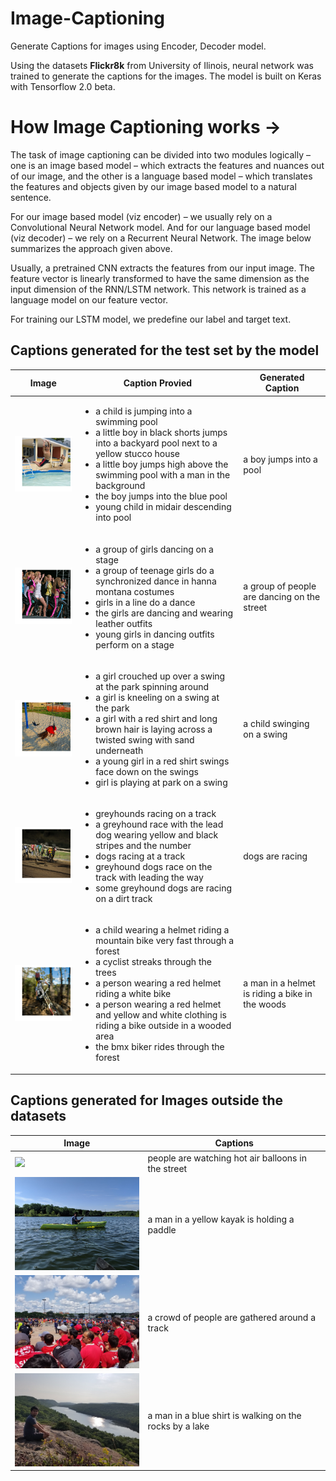 # Image-Captioning
Generate Captions for images using Encoder, Decoder model.

Using the datasets **Flickr8k** from University of Ilinois, neural network was trained to generate the captions for the images.
The model is built on Keras with Tensorflow 2.0 beta.

# How Image Captioning works ->
The task of image captioning can be divided into two modules logically – one is an image based model – which extracts the features and nuances out of our image, and the other is a language based model – which translates the features and objects given by our image based model to a natural sentence.

For our image based model (viz encoder) – we usually rely on a Convolutional Neural Network model. And for our language based model (viz decoder) – we rely on a Recurrent Neural Network. The image below summarizes the approach given above.

Usually, a pretrained CNN extracts the features from our input image. The feature vector is linearly transformed to have the same dimension as the input dimension of the RNN/LSTM network. This network is trained as a language model on our feature vector.

For training our LSTM model, we predefine our label and target text.

## Captions generated for the test set by the model
Image | Caption Provied | Generated Caption 
---|---|---
![](Images/1.png)|<ul><li>a child is jumping into a swimming pool</li><li>a little boy in black shorts jumps into a backyard pool next to a yellow stucco house </li><li>a little boy jumps high above the swimming pool with a man in the background</li> <li>the boy jumps into the blue pool</li> <li>young child in midair descending into pool</li></ul>| a boy jumps into a pool
![](Images/2.png)|<ul><li>a group of girls dancing on a stage</li><li>a group of teenage girls do a synchronized dance in hanna montana costumes </li><li> girls in a line do a dance </li><li> the girls are dancing and wearing leather outfits </li><li> young girls in dancing outfits perform on a stage </li> | a group of people are dancing on the street
![](Images/5.png)|<ul><li>a girl crouched up over a swing at the park  spinning around <li>a girl is kneeling on a swing at the park </li> <li> a girl with a red shirt and long brown hair is laying across a twisted swing with sand underneath </li> <li> a young girl in a red shirt swings face down on the swings </li> <li> girl is playing at park on a swing </li></ul>|a child swinging on a swing 
![](Images/6.png)| <ul><li>greyhounds racing on a track</li><li>a greyhound race with the lead dog wearing yellow and black stripes and the number</li><li>dogs racing at a track</li><li>greyhound dogs race on the track  with   leading the way</li><li>some greyhound dogs are racing on a dirt track </li></ul> | dogs are racing
![](Images/7.png)|<ul><li>a child wearing a helmet riding a mountain bike very fast through a forest </li><li> a cyclist streaks through the trees</li><li> a person wearing a red helmet riding a white bike </li><li> a person wearing a red helmet and yellow and white clothing is riding a bike outside in a wooded area </li><li>the bmx biker rides through the forest </li></ul>| a man in a helmet is riding a bike in the woods
  
  ## Captions generated for Images outside the datasets
  Image | Captions
  ---|---
  <img src="Images/test1.jpg" width=250>| people are watching hot air balloons in the street
  <img src="Images/test2.jpg" width=250>| a man in a yellow kayak is holding a paddle 
  <img src="Images/test3.jpg" width=250>| a crowd of people are gathered around a track
  <img src="Images/test4.jpg" width=250>| a man in a blue shirt is walking on the rocks by a lake 
